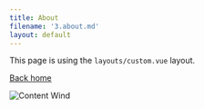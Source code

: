 ```yaml
---
title: About
filename: '3.about.md'
layout: default
---
```

This page is using the `layouts/custom.vue` layout.

[Back home](/)

![Content Wind](https://i.picsum.photos/id/866/536/354.jpg?hmac=tGofDTV7tl2rprappPzKFiZ9vDh5MKj39oa2D--gqhA)